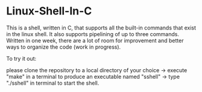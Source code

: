 # Linux-Shell-In-C

This is a shell, written in C, that supports all the built-in commands that exist in the linux shell. 
It also supports pipelining of up to three commands. Written in one week, there are a lot of room for improvement
and better ways to organize the code (work in progress). 

To try it out:

please clone the repository to a local directory of your choice -> execute "make" in a terminal to produce an executable 
named "sshell" ->  type "./sshell" in terminal to start the shell.

